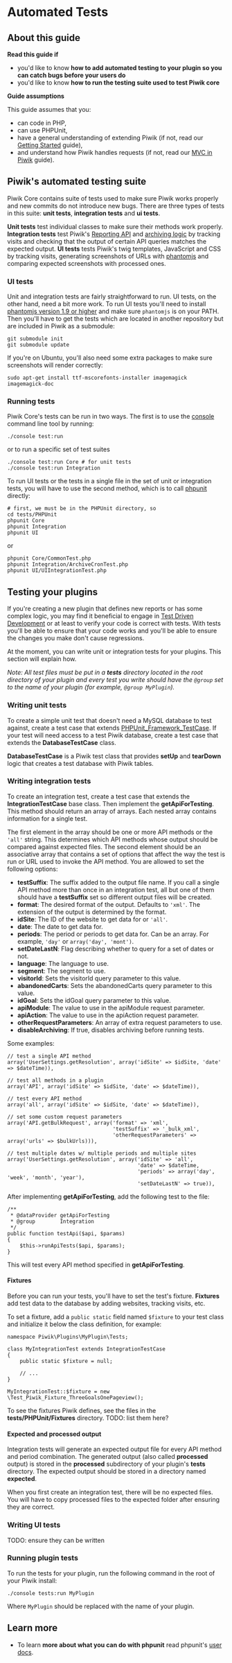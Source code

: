 # Automated Tests

<!-- Meta (to be deleted)
Purpose: describe how current automated tests work (unit, integration + UI). describe how plugins can create their own unit tests, integration tests and UI tests. describe how to run tests only for plugin & how to run core tests.

Audience: plugin developers who want to test their plugins.

Expected Result: 

Notes: 

What's missing? (stuff in my list that was not in when I wrote the 1st draft)
-->

## About this guide

**Read this guide if**

* you'd like to know **how to add automated testing to your plugin so you can catch bugs before your users do**
* you'd like to know **how to run the testing suite used to test Piwik core**

**Guide assumptions**

This guide assumes that you:

* can code in PHP,
* can use PHPUnit,
* have a general understanding of extending Piwik (if not, read our [Getting Started](#) guide),
* and understand how Piwik handles requests (if not, read our [MVC in Piwik](#) guide).

## Piwik's automated testing suite

Piwik Core contains suite of tests used to make sure Piwik works properly and new commits do not introduce new bugs. There are three types of tests in this suite: **unit tests**, **integration tests** and **ui tests**.

**Unit tests** test individual classes to make sure their methods work properly. **Integration tests** test Piwik's [Reporting API](#) and [archiving logic](#) by tracking visits and checking that the output of certain API queries matches the expected output. **UI tests** tests Piwik's twig templates, JavaScript and CSS by tracking visits, generating screenshots of URLs with [phantomjs](#) and comparing expected screenshots with processed ones.

### UI tests

Unit and integration tests are fairly straightforward to run. UI tests, on the other hand, need a bit more work. To run UI tests you'll need to install [phantomjs version 1.9 or higher](#) and make sure `phantomjs` is on your PATH. Then you'll have to get the tests which are located in another repository but are included in Piwik as a submodule:

    git submodule init
    git submodule update

If you're on Ubuntu, you'll also need some extra packages to make sure screenshots will render correctly:

    sudo apt-get install ttf-mscorefonts-installer imagemagick imagemagick-doc

### Running tests

Piwik Core's tests can be run in two ways. The first is to use the [console](#) command line tool by running:

    ./console test:run

or to run a specific set of test suites

    ./console test:run Core # for unit tests
    ./console test:run Integration

To run UI tests or the tests in a single file in the set of unit or integration tests, you will have to use the second method, which is to call [phpunit](#) directly:

    # first, we must be in the PHPUnit directory, so
    cd tests/PHPUnit
    phpunit Core
    phpunit Integration
    phpunit UI

or

    phpunit Core/CommonTest.php
    phpunit Integration/ArchiveCronTest.php
    phpunit UI/UIIntegrationTest.php

## Testing your plugins

If you're creating a new plugin that defines new reports or has some complex logic, you may find it beneficial to engage in [Test Driven Development](#) or at least to verify your code is correct with tests. With tests you'll be able to ensure that your code works and you'll be able to ensure the changes you make don't cause regressions.

At the moment, you can write unit or integration tests for your plugins. This section will explain how.

_Note: All test files must be put in a **tests** directory located in the root directory of your plugin and every test you write should have the `@group` set to the name of your plugin (for example, `@group MyPlugin`)._

### Writing unit tests

To create a simple unit test that doesn't need a MySQL database to test against, create a test case that extends [PHPUnit_Framework_TestCase](#). If your test will need access to a test Piwik database, create a test case that extends the **DatabaseTestCase** class.

**DatabaseTestCase** is a Piwik test class that provides **setUp** and **tearDown** logic that creates a test database with Piwik tables.

### Writing integration tests

To create an integration test, create a test case that extends the **IntegrationTestCase** base class. Then implement the **getApiForTesting**. This method should return an array of arrays. Each nested array contains information for a single test.

The first element in the array should be one or more API methods or the `'all'` string. This determines which API methods whose output should be compared against expected files. The second element should be an associative array that contains a set of options that affect the way the test is run or URL used to invoke the API method. You are allowed to set the following options:

* **testSuffix**: The suffix added to the output file name. If you call a single API method more than once in an integration test, all but one of them should have a **testSuffix** set so different output files will be created.
* **format**: The desired format of the output. Defaults to `'xml'`. The extension of the output is determined by the format.
* **idSite**: The ID of the website to get data for or `'all'`.
* **date**: The date to get data for.
* **periods**: The period or periods to get data for. Can be an array. For example, `'day'` or `array('day', 'mont')`.
* **setDateLastN**: Flag describing whether to query for a set of dates or not.
* **language**: The language to use.
* **segment**: The segment to use.
* **visitorId**: Sets the visitorId query parameter to this value.
* **abandonedCarts**: Sets the abandonedCarts query parameter to this value.
* **idGoal**: Sets the idGoal query parameter to this value.
* **apiModule**: The value to use in the apiModule request parameter.
* **apiAction**: The value to use in the apiAction request parameter.
* **otherRequestParameters**: An array of extra request parameters to use.
* **disableArchiving**: If true, disables archiving before running tests.

Some examples:

    // test a single API method
    array('UserSettings.getResolution', array('idSite' => $idSite, 'date' => $dateTime)),

    // test all methods in a plugin
    array('API', array('idSite' => $idSite, 'date' => $dateTime)),

    // test every API method
    array('all', array('idSite' => $idSite, 'date' => $dateTime)),

    // set some custom request parameters
    array('API.getBulkRequest', array('format' => 'xml',
                                      'testSuffix' => '_bulk_xml',
                                      'otherRequestParameters' => array('urls' => $bulkUrls))),

    // test multiple dates w/ multiple periods and multiple sites
    array('UserSettings.getResolution', array('idSite' => 'all',
                                              'date' => $dateTime,
                                              'periods' => array('day', 'week', 'month', 'year'),
                                              'setDateLastN' => true)),

After implementing **getApiForTesting**, add the following test to the file:

    /**
     * @dataProvider getApiForTesting
     * @group        Integration
     */
    public function testApi($api, $params)
    {
        $this->runApiTests($api, $params);
    }

This will test every API method specified in **getApiForTesting**.

#### Fixtures

Before you can run your tests, you'll have to set the test's fixture. **Fixtures** add test data to the database by adding websites, tracking visits, etc.

To set a fixture, add a `public static` field named `$fixture` to your test class and initialize it below the class definition, for example:

    namespace Piwik\Plugins\MyPlugin\Tests;

    class MyIntegrationTest extends IntegrationTestCase
    {
        public static $fixture = null;

        // ...
    }

    MyIntegrationTest::$fixture = new \Test_Piwik_Fixture_ThreeGoalsOnePageview();

To see the fixtures Piwik defines, see the files in the **tests/PHPUnit/Fixtures** directory. TODO: list them here?

#### Expected and processed output

Integration tests will generate an expected output file for every API method and period combination. The generated output (also called **processed** output) is stored in the **processed** subdirectory of your plugin's **tests** directory. The expected output should be stored in a directory named **expected**.

When you first create an integration test, there will be no expected files. You will have to copy processed files to the expected folder after ensuring they are correct.

### Writing UI tests

TODO: ensure they can be written

### Running plugin tests

To run the tests for your plugin, run the following command in the root of your Piwik install:

    ./console tests:run MyPlugin

Where `MyPlugin` should be replaced with the name of your plugin.

## Learn more

* To learn **more about what you can do with phpunit** read phpunit's [user docs](#).